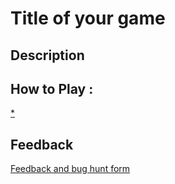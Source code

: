 # Title of your game

## Description

## How to Play :
[*](angelosync.html)
## Feedback
[Feedback and bug hunt form](https://docs.google.com/forms/d/e/1FAIpQLSd1743oYMDU6incFcGABb1w27Y9s8BKCpmLdpy4KejHZPCCow/viewform?usp=sf_link)

